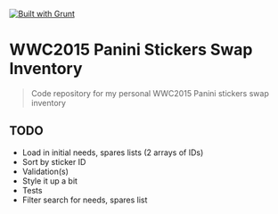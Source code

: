 [![Built with Grunt](https://cdn.gruntjs.com/builtwith.png)](http://gruntjs.com/)

# WWC2015 Panini Stickers Swap Inventory

> Code repository for my personal WWC2015 Panini stickers swap inventory

## TODO
 * Load in initial needs, spares lists (2 arrays of IDs)
 * Sort by sticker ID
 * Validation(s)
 * Style it up a bit
 * Tests
 * Filter search for needs, spares list

